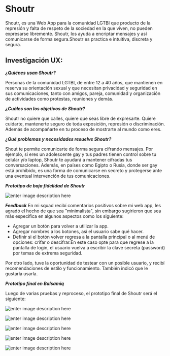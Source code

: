 

# **Shoutr**

Shoutr, es una Web App para la comunidad LGTBI que producto de la represión y falta de respeto de la sociedad en la que viven, no pueden expresarse libremente. Shoutr, los ayuda a encriptar mensajes y así comunicarse de forma segura.Shoutr es practica e intuitiva,  discreta y segura.


## **Investigación UX:**

***¿Quiénes usan Shoutr?***

Personas de la comunidad LGTBI, de entre 12 a 40 años, que mantienen en reserva su orientación sexual y que necesitan privacidad y seguridad en sus comunicaciones, tanto con amigos, pareja, comunidad y organización de actividades como protestas, reuniones y demás.

***¿Cuáles son los objetivos de Shoutr?***

Shoutr no quiere que calles, quiere que seas libre de expresarte. Quiere cuidarte, mantenerte seguro de toda exposición, represión o discriminación. Además de acompañarte en tu proceso de mostrarte al mundo como  eres.

***¿Qué problemas y necesidades resuelve Shoutr?***

Shout te permite comunicarte de forma segura cifrando mensajes. 
Por ejemplo, si eres un adolescente gay y tus padres tienen control sobre tu celular y/o laptop, Shoutr te ayudará a mantener cifradas tus conversaciones.  Además, en países como Egipto o Rusia, donde ser gay está prohibido, es una forma de comunicarse en secreto y protegerse ante una eventual intervención de tus comunicaciones.

***Prototipo de baja fidelidad de Shoutr***

![enter image description here](https://lh3.googleusercontent.com/ap3uB6YVjVMiJ6VkvoPURQ7BynYeLfIOkps4icgQ40SVgzwtlv15ZXnHQincyCzkblshQBpJ6HBv8A "Prototipo Baja Fidelidad")

***Feedback***
En mi squad recibí  comentarios positivos sobre mi web app, les agradó el hecho de que sea "minimalista", sin embargo sugirieron que sea más específica en algunos aspectos como los siguiente:

 - Agregar un botón para volver a utilizar la app.
 - Agregar nombres a los botones, así el usuario sabe qué hacer.
 - Definir si el botón volver regresa a la pantalla principal o al menú de opciones: crifar o descifrar.En este caso opte para que   regrese a la pantalla de login, el usuario vuelva a escribir la clave secreta (password) por temas de extrema seguridad.

Por otro lado, tuve la oportunidad de testear con un posible usuario, y recibí recomendaciones de estilo y funcionamiento. También indicó que le gustaría usarla.

***Prototipo final en Balsamiq***

Luego de varias pruebas y reproceso, el prototipo final de Shoutr será el siguiente:

![enter image description here](https://lh3.googleusercontent.com/RbzEpLU6JAT7z3W669HM5P5dsTW7ZsZFG3hGsJsXPu_6JMNy98qncOEuHnalqjmr1Ud7V-YI56le5Q "Primer página")


![enter image description here](https://lh3.googleusercontent.com/g575OaPj1AuxmRA4-WopanYoWfSDQLRor3lCYjzLvTVgHqG1hXT_DpaIhxpxuRb2UTz7xDfCbvdslQ "Primer Página con mensaje de error")

![enter image description here](https://lh3.googleusercontent.com/5qN_QJXx-jkzqrlvC4zyom_SsfLjK1Ae5HsTAelDlJc5b0ZumNswh3XFbqQn_UlXIS-skQqv7mPWkA)

![enter image description here](https://lh3.googleusercontent.com/cBA17CGKdCf-pN5_wMS_hVSwqYdXISXuINp93Xs3uKbVU5v_B1WIleB9uxnJGV1TDwpKrmTmxtaHPQ)

![enter image description here](https://lh3.googleusercontent.com/yWHqx009Hvr4q_oM-3y0TcDBsYIcpDBVm7XeVXrs9jokHjvDGbBBBiorJBfsIZsO6zuBoIONA17JMA)
